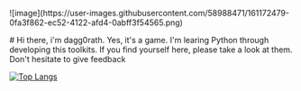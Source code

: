 <p align=”center”>
![image](https://user-images.githubusercontent.com/58988471/161172479-0fa3f862-ec52-4122-afd4-0abff3f54565.png)
</p>
# Hi there, i'm dagg0rath. Yes, it's a game.
I'm learing Python through developing this toolkits. If you find yourself here, please take a look at them.
Don't hesitate to give feedback

[![Top Langs](https://github-readme-stats.vercel.app/api/top-langs/?username=yushi1007&layout=compact)](https://github.com/yushi1007)
